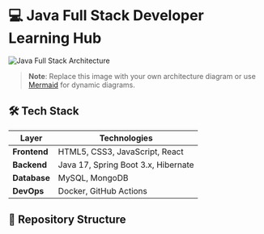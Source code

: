 # 💻 Java Full Stack Developer Learning Hub

![Java Full Stack Architecture](https://miro.medium.com/v2/resize:fit:1400/format:webp/1*5-aoK8IBmXve5whBQM90GA.png)

> **Note**: Replace this image with your own architecture diagram or use [Mermaid](https://mermaid.js.org/) for dynamic diagrams.

## 🛠️ Tech Stack
| Layer        | Technologies                          |
|--------------|---------------------------------------|
| **Frontend** | HTML5, CSS3, JavaScript, React       |
| **Backend**  | Java 17, Spring Boot 3.x, Hibernate  |
| **Database** | MySQL, MongoDB                       |
| **DevOps**   | Docker, GitHub Actions               |

## 📂 Repository Structure
